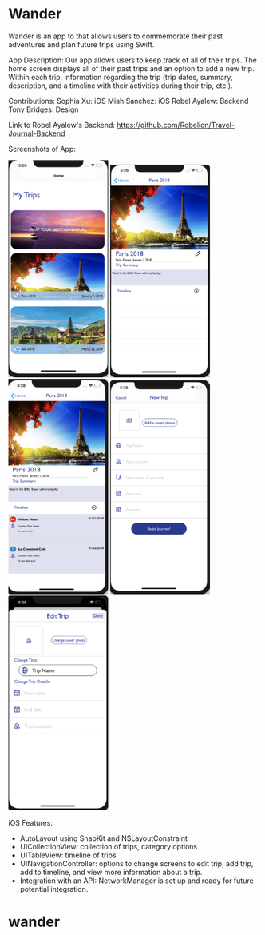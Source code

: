 # Wander
Wander is an app to that allows users to commemorate their past
adventures and plan future trips using Swift.

App Description: Our app allows users to keep track of all of their trips.
The home screen displays all of their past trips and an option to add a new trip. Within each trip, information regarding the trip (trip dates, summary, description, and a timeline with their activities during their trip, etc.).

Contributions:
Sophia Xu: iOS
Miah Sanchez: iOS
Robel Ayalew: Backend
Tony Bridges: Design

Link to Robel Ayalew's Backend: https://github.com/Robelion/Travel-Journal-Backend

Screenshots of App:


<img src="home_screen.png" width="200">
<img src="trip_screen.png" width="200">
<img src="trip_with_timeline.png" width="200">
<img src="add_trip.png" width="200">
<img src="edit_trip.png" width="200">





iOS Features:
- AutoLayout using SnapKit and NSLayoutConstraint
- UICollectionView: collection of trips, category options
- UITableView: timeline of trips
- UINavigationController: options to change screens to edit trip, add trip, add to timeline, and view more information about a trip.
- Integration with an API: NetworkManager is set up and ready for future potential integration.

<!-- Link to Screenshot Photos : https://github.com/sophiaxu-code/traveljournal/issues/1 -->
# wander
